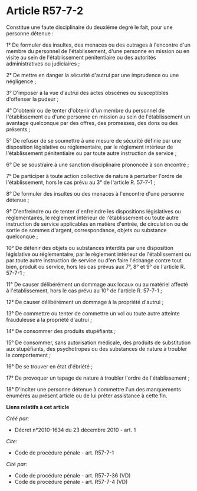 # Article R57-7-2

Constitue une faute disciplinaire du deuxième degré le fait, pour une personne détenue : 

1° De formuler des insultes, des menaces ou des outrages à l'encontre d'un membre du personnel de l'établissement, d'une
personne en mission ou en visite au sein de l'établissement pénitentiaire ou des autorités administratives ou judiciaires ; 

2° De mettre en danger la sécurité d'autrui par une imprudence ou une négligence ; 

3° D'imposer à la vue d'autrui des actes obscènes ou susceptibles d'offenser la pudeur ; 

4° D'obtenir ou de tenter d'obtenir d'un membre du personnel de l'établissement ou d'une personne en mission au sein de
l'établissement un avantage quelconque par des offres, des promesses, des dons ou des présents ; 

5° De refuser de se soumettre à une mesure de sécurité définie par une disposition législative ou réglementaire, par le
règlement intérieur de l'établissement pénitentiaire ou par toute autre instruction de service ; 

6° De se soustraire à une sanction disciplinaire prononcée à son encontre ; 

7° De participer à toute action collective de nature à perturber l'ordre de l'établissement, hors le cas prévu au 3° de
l'article R. 57-7-1 ; 

8° De formuler des insultes ou des menaces à l'encontre d'une personne détenue ; 

9° D'enfreindre ou de tenter d'enfreindre les dispositions législatives ou réglementaires, le règlement intérieur de
l'établissement ou toute autre instruction de service applicables en matière d'entrée, de circulation ou de sortie de sommes
d'argent, correspondance, objets ou substance quelconque ; 

10° De détenir des objets ou substances interdits par une disposition législative ou réglementaire, par le règlement
intérieur de l'établissement ou par toute autre instruction de service ou d'en faire l'échange contre tout bien, produit ou
service, hors les cas prévus aux 7°, 8° et 9° de l'article R. 57-7-1 ; 

11° De causer délibérément un dommage aux locaux ou au matériel affecté à l'établissement, hors le cas prévu au 10° de
l'article R. 57-7-1 ; 

12° De causer délibérément un dommage à la propriété d'autrui ; 

13° De commettre ou tenter de commettre un vol ou toute autre atteinte frauduleuse à la propriété d'autrui ; 

14° De consommer des produits stupéfiants ; 

15° De consommer, sans autorisation médicale, des produits de substitution aux stupéfiants, des psychotropes ou des
substances de nature à troubler le comportement ; 

16° De se trouver en état d'ébriété ; 

17° De provoquer un tapage de nature à troubler l'ordre de l'établissement ; 

18° D'inciter une personne détenue à commettre l'un des manquements énumérés au présent article ou de lui prêter assistance à
cette fin.

**Liens relatifs à cet article**

_Créé par_:

  - Décret n°2010-1634 du 23 décembre 2010 - art. 1

_Cite_:

  - Code de procédure pénale - art. R57-7-1

_Cité par_:

  - Code de procédure pénale - art. R57-7-36 (VD)
  - Code de procédure pénale - art. R57-7-4 (VD)
